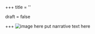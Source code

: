 +++
title = ''

draft = false

+++
![image here](../images/explorer-4.png#center)
put narrative text here